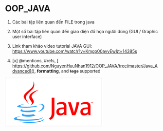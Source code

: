 # OOP_JAVA

1. Các bài tập liên quan đến FILE trong java

2. Một số bài tập liên quan đến giao diện đồ họa người dùng (GUI / Graphic user interface)

3. Link tham khảo video tutorial JAVA GUI: https://www.youtube.com/watch?v=Kmgo00avvEw&t=14385s

4. [x] @mentions, #refs, [ https://github.com/NguyenHuuNhan1912/OOP_JAVA/tree/master/Java_Advanced](), **formatting**, and <del>tags</del> supported

![alt tag](https://github.com/NguyenHuuNhan1912/NguyenHuuNhan1912/blob/main/i13.png)
